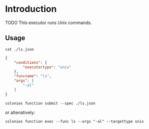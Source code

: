 # Introduction
TODO This executor runs Unix commands. 

## Usage
```console
cat ./ls.json
```

```json
{
    "conditions": {
        "executortype": "unix"
    },
    "funcname": "ls",
    "args": [
        "-al"
    ]
}
```

```console
colonies function submit --spec ./ls.json
```

or altenatively:
```console
colonies function exec --func ls --args "-al" --targettype unix
```
